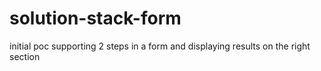 # solution-stack-form

initial poc supporting 2 steps in a form and displaying results on the right section